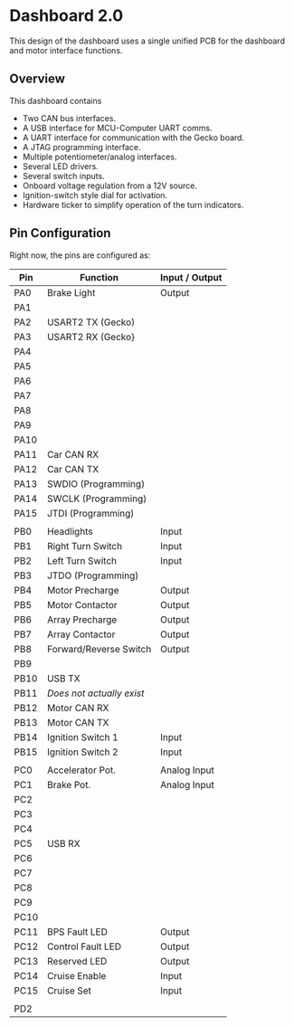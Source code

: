 # Dashboard 2.0

This design of the dashboard uses a single unified
PCB for the dashboard and motor interface functions. 

## Overview
This dashboard contains
* Two CAN bus interfaces.
* A USB interface for MCU-Computer UART comms.
* A UART interface for communication with the Gecko board.
* A JTAG programming interface.
* Multiple potentiometer/analog interfaces.
* Several LED drivers.
* Several switch inputs.
* Onboard voltage regulation from a 12V source.
* Ignition-switch style dial for activation.
* Hardware ticker to simplify operation of the turn indicators.

## Pin Configuration
Right now, the pins are configured as:

Pin  | Function                | Input / Output
-----|-------------------------|---------------
PA0  | Brake Light             | Output
PA1  |                         |
PA2  | USART2 TX (Gecko)       | 
PA3  | USART2 RX (Gecko}       |
PA4  |                         | 
PA5  |                         |
PA6  |                         |
PA7  |                         |
PA8  |                         | 
PA9  |                         | 
PA10 |                         |
PA11 | Car CAN RX              |
PA12 | Car CAN TX              |
PA13 | SWDIO (Programming)     |
PA14 | SWCLK (Programming)     |
PA15 | JTDI  (Programming)     |
     |
PB0  | Headlights              | Input
PB1  | Right Turn Switch       | Input
PB2  | Left Turn Switch        | Input
PB3  | JTDO (Programming)      |
PB4  | Motor Precharge         | Output
PB5  | Motor Contactor         | Output
PB6  | Array Precharge         | Output
PB7  | Array Contactor         | Output
PB8  | Forward/Reverse Switch  | Output
PB9  |                         |
PB10 | USB TX                  |
PB11 |_Does not actually exist_| 
PB12 | Motor CAN RX            |
PB13 | Motor CAN TX            |
PB14 | Ignition Switch 1       | Input
PB15 | Ignition Switch 2       | Input
     |                         |
PC0  | Accelerator Pot.        | Analog Input
PC1  | Brake Pot.              | Analog Input
PC2  |                         | 
PC3  |                         | 
PC4  |                         |
PC5  | USB RX                  |
PC6  |                         |
PC7  |                         |
PC8  |                         |
PC9  |                         |
PC10 |                         |
PC11 | BPS Fault LED           | Output
PC12 | Control Fault LED       | Output
PC13 | Reserved LED            | Output
PC14 | Cruise Enable           | Input
PC15 | Cruise Set              | Input
     |                         |
PD2  |                         | 
